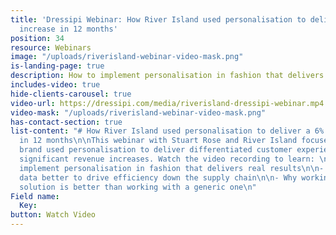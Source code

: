 ```yaml
---
title: 'Dressipi Webinar: How River Island used personalisation to deliver a 6% revenue
  increase in 12 months'
position: 34
resource: Webinars
image: "/uploads/riverisland-webinar-video-mask.png"
is-landing-page: true
description: How to implement personalisation in fashion that delivers real results.
includes-video: true
hide-clients-carousel: true
video-url: https://dressipi.com/media/riverisland-dressipi-webinar.mp4
video-mask: "/uploads/riverisland-webinar-video-mask.png"
has-contact-section: true
list-content: "# How River Island used personalisation to deliver a 6% revenue increase
  in 12 months\n\nThis webinar with Stuart Rose and River Island focused on how the
  brand used personalisation to deliver differentiated customer experiences resulting
  significant revenue increases. Watch the video recording to learn: \n\n- How to
  implement personalisation in fashion that delivers real results\n\n- How to use
  data better to drive efficiency down the supply chain\n\n- Why working with a fashion-specific
  solution is better than working with a generic one\n"
Field name:
  Key: 
button: Watch Video
---
```


